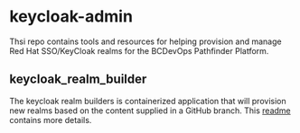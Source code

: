 # keycloak-admin
Thsi repo contains tools and resources for helping provision and manage Red Hat SSO/KeyCloak realms for the BCDevOps Pathfinder Platform. 

## keycloak_realm_builder
The keycloak realm builders is containerized application that will provision new realms based on the content supplied in a GitHub branch. This [readme](keycloak_realm_builder/readme.md) contains more details. 